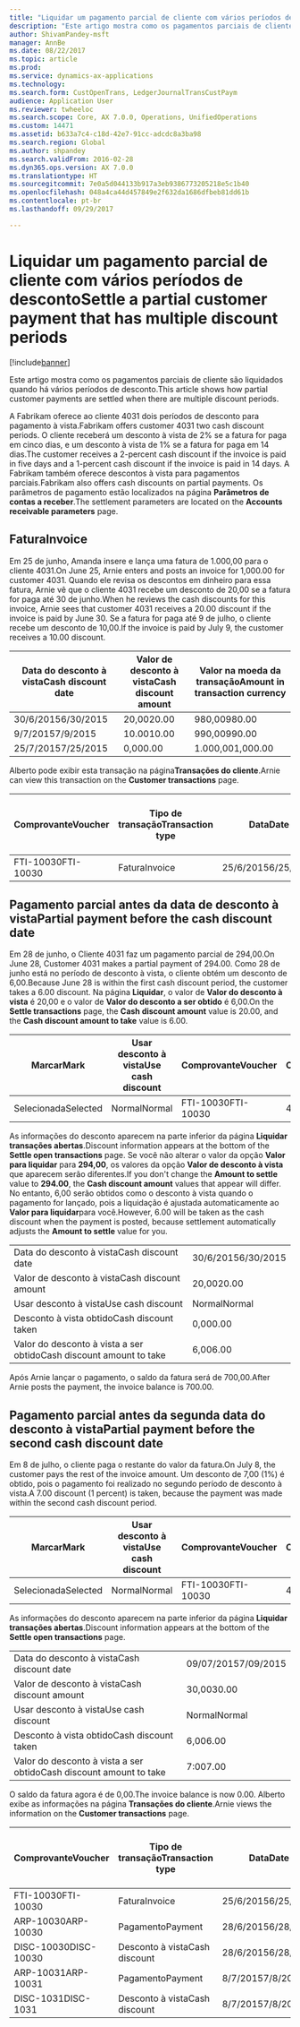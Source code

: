 ```yaml
---
title: "Liquidar um pagamento parcial de cliente com vários períodos de desconto"
description: "Este artigo mostra como os pagamentos parciais de cliente são liquidados quando há vários períodos de desconto."
author: ShivamPandey-msft
manager: AnnBe
ms.date: 08/22/2017
ms.topic: article
ms.prod: 
ms.service: dynamics-ax-applications
ms.technology: 
ms.search.form: CustOpenTrans, LedgerJournalTransCustPaym
audience: Application User
ms.reviewer: twheeloc
ms.search.scope: Core, AX 7.0.0, Operations, UnifiedOperations
ms.custom: 14471
ms.assetid: b633a7c4-c18d-42e7-91cc-adcdc8a3ba98
ms.search.region: Global
ms.author: shpandey
ms.search.validFrom: 2016-02-28
ms.dyn365.ops.version: AX 7.0.0
ms.translationtype: HT
ms.sourcegitcommit: 7e0a5d044133b917a3eb9386773205218e5c1b40
ms.openlocfilehash: 048a4ca44d457849e2f632da1686dfbeb81dd61b
ms.contentlocale: pt-br
ms.lasthandoff: 09/29/2017

---
```


# <a name="settle-a-partial-customer-payment-that-has-multiple-discount-periods"></a><span data-ttu-id="d0af5-103">Liquidar um pagamento parcial de cliente com vários períodos de desconto</span><span class="sxs-lookup"><span data-stu-id="d0af5-103">Settle a partial customer payment that has multiple discount periods</span></span>

[!include[banner](../includes/banner.md)]


<span data-ttu-id="d0af5-104">Este artigo mostra como os pagamentos parciais de cliente são liquidados quando há vários períodos de desconto.</span><span class="sxs-lookup"><span data-stu-id="d0af5-104">This article shows how partial customer payments are settled when there are multiple discount periods.</span></span>

<span data-ttu-id="d0af5-105">A Fabrikam oferece ao cliente 4031 dois períodos de desconto para pagamento à vista.</span><span class="sxs-lookup"><span data-stu-id="d0af5-105">Fabrikam offers customer 4031 two cash discount periods.</span></span> <span data-ttu-id="d0af5-106">O cliente receberá um desconto à vista de 2% se a fatura for paga em cinco dias, e um desconto à vista de 1% se a fatura for paga em 14 dias.</span><span class="sxs-lookup"><span data-stu-id="d0af5-106">The customer receives a 2-percent cash discount if the invoice is paid in five days and a 1-percent cash discount if the invoice is paid in 14 days.</span></span> <span data-ttu-id="d0af5-107">A Fabrikam também oferece descontos à vista para pagamentos parciais.</span><span class="sxs-lookup"><span data-stu-id="d0af5-107">Fabrikam also offers cash discounts on partial payments.</span></span> <span data-ttu-id="d0af5-108">Os parâmetros de pagamento estão localizados na página **Parâmetros de contas a receber**.</span><span class="sxs-lookup"><span data-stu-id="d0af5-108">The settlement parameters are located on the **Accounts receivable parameters** page.</span></span>

## <a name="invoice"></a><span data-ttu-id="d0af5-109">Fatura</span><span class="sxs-lookup"><span data-stu-id="d0af5-109">Invoice</span></span>
<span data-ttu-id="d0af5-110">Em 25 de junho, Amanda insere e lança uma fatura de 1.000,00 para o cliente 4031.</span><span class="sxs-lookup"><span data-stu-id="d0af5-110">On June 25, Arnie enters and posts an invoice for 1,000.00 for customer 4031.</span></span> <span data-ttu-id="d0af5-111">Quando ele revisa os descontos em dinheiro para essa fatura, Arnie vê que o cliente 4031 recebe um desconto de 20,00 se a fatura for paga até 30 de junho.</span><span class="sxs-lookup"><span data-stu-id="d0af5-111">When he reviews the cash discounts for this invoice, Arnie sees that customer 4031 receives a 20.00 discount if the invoice is paid by June 30.</span></span> <span data-ttu-id="d0af5-112">Se a fatura for paga até 9 de julho, o cliente recebe um desconto de 10,00.</span><span class="sxs-lookup"><span data-stu-id="d0af5-112">If the invoice is paid by July 9, the customer receives a 10.00 discount.</span></span>

| <span data-ttu-id="d0af5-113">Data do desconto à vista</span><span class="sxs-lookup"><span data-stu-id="d0af5-113">Cash discount date</span></span> | <span data-ttu-id="d0af5-114">Valor de desconto à vista</span><span class="sxs-lookup"><span data-stu-id="d0af5-114">Cash discount amount</span></span> | <span data-ttu-id="d0af5-115">Valor na moeda da transação</span><span class="sxs-lookup"><span data-stu-id="d0af5-115">Amount in transaction currency</span></span> |
|--------------------|----------------------|--------------------------------|
| <span data-ttu-id="d0af5-116">30/6/2015</span><span class="sxs-lookup"><span data-stu-id="d0af5-116">6/30/2015</span></span>          | <span data-ttu-id="d0af5-117">20,00</span><span class="sxs-lookup"><span data-stu-id="d0af5-117">20.00</span></span>                | <span data-ttu-id="d0af5-118">980,00</span><span class="sxs-lookup"><span data-stu-id="d0af5-118">980.00</span></span>                         |
| <span data-ttu-id="d0af5-119">9/7/2015</span><span class="sxs-lookup"><span data-stu-id="d0af5-119">7/9/2015</span></span>           | <span data-ttu-id="d0af5-120">10.00</span><span class="sxs-lookup"><span data-stu-id="d0af5-120">10.00</span></span>                | <span data-ttu-id="d0af5-121">990,00</span><span class="sxs-lookup"><span data-stu-id="d0af5-121">990.00</span></span>                         |
| <span data-ttu-id="d0af5-122">25/7/2015</span><span class="sxs-lookup"><span data-stu-id="d0af5-122">7/25/2015</span></span>          | <span data-ttu-id="d0af5-123">0,00</span><span class="sxs-lookup"><span data-stu-id="d0af5-123">0.00</span></span>                 | <span data-ttu-id="d0af5-124">1.000,00</span><span class="sxs-lookup"><span data-stu-id="d0af5-124">1,000.00</span></span>                       |

<span data-ttu-id="d0af5-125">Alberto pode exibir esta transação na página**Transações do cliente**.</span><span class="sxs-lookup"><span data-stu-id="d0af5-125">Arnie can view this transaction on the **Customer transactions** page.</span></span>

| <span data-ttu-id="d0af5-126">Comprovante</span><span class="sxs-lookup"><span data-stu-id="d0af5-126">Voucher</span></span>   | <span data-ttu-id="d0af5-127">Tipo de transação</span><span class="sxs-lookup"><span data-stu-id="d0af5-127">Transaction type</span></span> | <span data-ttu-id="d0af5-128">Data</span><span class="sxs-lookup"><span data-stu-id="d0af5-128">Date</span></span>      | <span data-ttu-id="d0af5-129">Fatura</span><span class="sxs-lookup"><span data-stu-id="d0af5-129">Invoice</span></span> | <span data-ttu-id="d0af5-130">Valor em débito na moeda da transação</span><span class="sxs-lookup"><span data-stu-id="d0af5-130">Amount in transaction currency debit</span></span> | <span data-ttu-id="d0af5-131">Valor em crédito na moeda da transação</span><span class="sxs-lookup"><span data-stu-id="d0af5-131">Amount in transaction currency credit</span></span> | <span data-ttu-id="d0af5-132">Saldo</span><span class="sxs-lookup"><span data-stu-id="d0af5-132">Balance</span></span>  | <span data-ttu-id="d0af5-133">Moeda</span><span class="sxs-lookup"><span data-stu-id="d0af5-133">Currency</span></span> |
|-----------|------------------|-----------|---------|--------------------------------------|---------------------------------------|----------|----------|
| <span data-ttu-id="d0af5-134">FTI-10030</span><span class="sxs-lookup"><span data-stu-id="d0af5-134">FTI-10030</span></span> | <span data-ttu-id="d0af5-135">Fatura</span><span class="sxs-lookup"><span data-stu-id="d0af5-135">Invoice</span></span>          | <span data-ttu-id="d0af5-136">25/6/2015</span><span class="sxs-lookup"><span data-stu-id="d0af5-136">6/25/2015</span></span> | <span data-ttu-id="d0af5-137">10030</span><span class="sxs-lookup"><span data-stu-id="d0af5-137">10030</span></span>   | <span data-ttu-id="d0af5-138">1.000,00</span><span class="sxs-lookup"><span data-stu-id="d0af5-138">1,000.00</span></span>                             |                                       | <span data-ttu-id="d0af5-139">1.000,00</span><span class="sxs-lookup"><span data-stu-id="d0af5-139">1,000.00</span></span> | <span data-ttu-id="d0af5-140">USD</span><span class="sxs-lookup"><span data-stu-id="d0af5-140">USD</span></span>      |

## <a name="partial-payment-before-the-cash-discount-date"></a><span data-ttu-id="d0af5-141">Pagamento parcial antes da data de desconto à vista</span><span class="sxs-lookup"><span data-stu-id="d0af5-141">Partial payment before the cash discount date</span></span>
<span data-ttu-id="d0af5-142">Em 28 de junho, o Cliente 4031 faz um pagamento parcial de 294,00.</span><span class="sxs-lookup"><span data-stu-id="d0af5-142">On June 28, Customer 4031 makes a partial payment of 294.00.</span></span> <span data-ttu-id="d0af5-143">Como 28 de junho está no período de desconto à vista, o cliente obtém um desconto de 6,00.</span><span class="sxs-lookup"><span data-stu-id="d0af5-143">Because June 28 is within the first cash discount period, the customer takes a 6.00 discount.</span></span> <span data-ttu-id="d0af5-144">Na página **Liquidar**, o valor de **Valor do desconto à vista** é 20,00 e o valor de **Valor do desconto a ser obtido** é 6,00.</span><span class="sxs-lookup"><span data-stu-id="d0af5-144">On the **Settle transactions** page, the **Cash discount amount** value is 20.00, and the **Cash discount amount to take** value is 6.00.</span></span>

| <span data-ttu-id="d0af5-145">Marcar</span><span class="sxs-lookup"><span data-stu-id="d0af5-145">Mark</span></span>     | <span data-ttu-id="d0af5-146">Usar desconto à vista</span><span class="sxs-lookup"><span data-stu-id="d0af5-146">Use cash discount</span></span> | <span data-ttu-id="d0af5-147">Comprovante</span><span class="sxs-lookup"><span data-stu-id="d0af5-147">Voucher</span></span>   | <span data-ttu-id="d0af5-148">Conta</span><span class="sxs-lookup"><span data-stu-id="d0af5-148">Account</span></span> | <span data-ttu-id="d0af5-149">Data</span><span class="sxs-lookup"><span data-stu-id="d0af5-149">Date</span></span>      | <span data-ttu-id="d0af5-150">Data de conclusão</span><span class="sxs-lookup"><span data-stu-id="d0af5-150">Due date</span></span>  | <span data-ttu-id="d0af5-151">Fatura</span><span class="sxs-lookup"><span data-stu-id="d0af5-151">Invoice</span></span> | <span data-ttu-id="d0af5-152">Valor na moeda da transação</span><span class="sxs-lookup"><span data-stu-id="d0af5-152">Amount in transaction currency</span></span> | <span data-ttu-id="d0af5-153">Moeda</span><span class="sxs-lookup"><span data-stu-id="d0af5-153">Currency</span></span> | <span data-ttu-id="d0af5-154">Valor para liquidar</span><span class="sxs-lookup"><span data-stu-id="d0af5-154">Amount to settle</span></span> |
|----------|-------------------|-----------|---------|-----------|-----------|---------|--------------------------------|----------|------------------|
| <span data-ttu-id="d0af5-155">Selecionada</span><span class="sxs-lookup"><span data-stu-id="d0af5-155">Selected</span></span> | <span data-ttu-id="d0af5-156">Normal</span><span class="sxs-lookup"><span data-stu-id="d0af5-156">Normal</span></span>            | <span data-ttu-id="d0af5-157">FTI-10030</span><span class="sxs-lookup"><span data-stu-id="d0af5-157">FTI-10030</span></span> | <span data-ttu-id="d0af5-158">4031</span><span class="sxs-lookup"><span data-stu-id="d0af5-158">4031</span></span>    | <span data-ttu-id="d0af5-159">25/6/2015</span><span class="sxs-lookup"><span data-stu-id="d0af5-159">6/25/2015</span></span> | <span data-ttu-id="d0af5-160">25/7/2015</span><span class="sxs-lookup"><span data-stu-id="d0af5-160">7/25/2015</span></span> | <span data-ttu-id="d0af5-161">10030</span><span class="sxs-lookup"><span data-stu-id="d0af5-161">10030</span></span>   | <span data-ttu-id="d0af5-162">1.000,00</span><span class="sxs-lookup"><span data-stu-id="d0af5-162">1,000.00</span></span>                       | <span data-ttu-id="d0af5-163">USD</span><span class="sxs-lookup"><span data-stu-id="d0af5-163">USD</span></span>      | <span data-ttu-id="d0af5-164">294,00</span><span class="sxs-lookup"><span data-stu-id="d0af5-164">294.00</span></span>           |

<span data-ttu-id="d0af5-165">As informações do desconto aparecem na parte inferior da página **Liquidar transações abertas**.</span><span class="sxs-lookup"><span data-stu-id="d0af5-165">Discount information appears at the bottom of the **Settle open transactions** page.</span></span> <span data-ttu-id="d0af5-166">Se você não alterar o valor da opção **Valor para liquidar** para **294,00**, os valores da opção **Valor de desconto à vista** que aparecem serão diferentes.</span><span class="sxs-lookup"><span data-stu-id="d0af5-166">If you don't change the **Amount to settle** value to **294.00**, the **Cash discount amount** values that appear will differ.</span></span> <span data-ttu-id="d0af5-167">No entanto, 6,00 serão obtidos como o desconto à vista quando o pagamento for lançado, pois a liquidação é ajustada automaticamente ao **Valor para liquidar**para você.</span><span class="sxs-lookup"><span data-stu-id="d0af5-167">However, 6.00 will be taken as the cash discount when the payment is posted, because settlement automatically adjusts the **Amount to settle** value for you.</span></span>

|                              |           |
|------------------------------|-----------|
| <span data-ttu-id="d0af5-168">Data do desconto à vista</span><span class="sxs-lookup"><span data-stu-id="d0af5-168">Cash discount date</span></span>           | <span data-ttu-id="d0af5-169">30/6/2015</span><span class="sxs-lookup"><span data-stu-id="d0af5-169">6/30/2015</span></span> |
| <span data-ttu-id="d0af5-170">Valor de desconto à vista</span><span class="sxs-lookup"><span data-stu-id="d0af5-170">Cash discount amount</span></span>         | <span data-ttu-id="d0af5-171">20,00</span><span class="sxs-lookup"><span data-stu-id="d0af5-171">20.00</span></span>     |
| <span data-ttu-id="d0af5-172">Usar desconto à vista</span><span class="sxs-lookup"><span data-stu-id="d0af5-172">Use cash discount</span></span>            | <span data-ttu-id="d0af5-173">Normal</span><span class="sxs-lookup"><span data-stu-id="d0af5-173">Normal</span></span>    |
| <span data-ttu-id="d0af5-174">Desconto à vista obtido</span><span class="sxs-lookup"><span data-stu-id="d0af5-174">Cash discount taken</span></span>          | <span data-ttu-id="d0af5-175">0,00</span><span class="sxs-lookup"><span data-stu-id="d0af5-175">0.00</span></span>      |
| <span data-ttu-id="d0af5-176">Valor do desconto à vista a ser obtido</span><span class="sxs-lookup"><span data-stu-id="d0af5-176">Cash discount amount to take</span></span> | <span data-ttu-id="d0af5-177">6,00</span><span class="sxs-lookup"><span data-stu-id="d0af5-177">6.00</span></span>      |

<span data-ttu-id="d0af5-178">Após Arnie lançar o pagamento, o saldo da fatura será de 700,00.</span><span class="sxs-lookup"><span data-stu-id="d0af5-178">After Arnie posts the payment, the invoice balance is 700.00.</span></span>

## <a name="partial-payment-before-the-second-cash-discount-date"></a><span data-ttu-id="d0af5-179">Pagamento parcial antes da segunda data do desconto à vista</span><span class="sxs-lookup"><span data-stu-id="d0af5-179">Partial payment before the second cash discount date</span></span>
<span data-ttu-id="d0af5-180">Em 8 de julho, o cliente paga o restante do valor da fatura.</span><span class="sxs-lookup"><span data-stu-id="d0af5-180">On July 8, the customer pays the rest of the invoice amount.</span></span> <span data-ttu-id="d0af5-181">Um desconto de 7,00 (1%) é obtido, pois o pagamento foi realizado no segundo período de desconto à vista.</span><span class="sxs-lookup"><span data-stu-id="d0af5-181">A 7.00 discount (1 percent) is taken, because the payment was made within the second cash discount period.</span></span>

| <span data-ttu-id="d0af5-182">Marcar</span><span class="sxs-lookup"><span data-stu-id="d0af5-182">Mark</span></span>     | <span data-ttu-id="d0af5-183">Usar desconto à vista</span><span class="sxs-lookup"><span data-stu-id="d0af5-183">Use cash discount</span></span> | <span data-ttu-id="d0af5-184">Comprovante</span><span class="sxs-lookup"><span data-stu-id="d0af5-184">Voucher</span></span>   | <span data-ttu-id="d0af5-185">Conta</span><span class="sxs-lookup"><span data-stu-id="d0af5-185">Account</span></span> | <span data-ttu-id="d0af5-186">Data</span><span class="sxs-lookup"><span data-stu-id="d0af5-186">Date</span></span>      | <span data-ttu-id="d0af5-187">Data de conclusão</span><span class="sxs-lookup"><span data-stu-id="d0af5-187">Due date</span></span>  | <span data-ttu-id="d0af5-188">Fatura</span><span class="sxs-lookup"><span data-stu-id="d0af5-188">Invoice</span></span> | <span data-ttu-id="d0af5-189">Valor em débito na moeda da transação</span><span class="sxs-lookup"><span data-stu-id="d0af5-189">Amount in transaction currency debit</span></span> | <span data-ttu-id="d0af5-190">Valor em crédito na moeda da transação</span><span class="sxs-lookup"><span data-stu-id="d0af5-190">Amount in transaction currency credit</span></span> | <span data-ttu-id="d0af5-191">Moeda</span><span class="sxs-lookup"><span data-stu-id="d0af5-191">Currency</span></span> | <span data-ttu-id="d0af5-192">Valor para liquidar</span><span class="sxs-lookup"><span data-stu-id="d0af5-192">Amount to settle</span></span> |
|----------|-------------------|-----------|---------|-----------|-----------|---------|--------------------------------------|---------------------------------------|----------|------------------|
| <span data-ttu-id="d0af5-193">Selecionada</span><span class="sxs-lookup"><span data-stu-id="d0af5-193">Selected</span></span> | <span data-ttu-id="d0af5-194">Normal</span><span class="sxs-lookup"><span data-stu-id="d0af5-194">Normal</span></span>            | <span data-ttu-id="d0af5-195">FTI-10030</span><span class="sxs-lookup"><span data-stu-id="d0af5-195">FTI-10030</span></span> | <span data-ttu-id="d0af5-196">4031</span><span class="sxs-lookup"><span data-stu-id="d0af5-196">4031</span></span>    | <span data-ttu-id="d0af5-197">25/6/2015</span><span class="sxs-lookup"><span data-stu-id="d0af5-197">6/25/2015</span></span> | <span data-ttu-id="d0af5-198">25/7/2015</span><span class="sxs-lookup"><span data-stu-id="d0af5-198">7/25/2015</span></span> | <span data-ttu-id="d0af5-199">10030</span><span class="sxs-lookup"><span data-stu-id="d0af5-199">10030</span></span>   | <span data-ttu-id="d0af5-200">700.00</span><span class="sxs-lookup"><span data-stu-id="d0af5-200">700.00</span></span>                               |                                       | <span data-ttu-id="d0af5-201">USD</span><span class="sxs-lookup"><span data-stu-id="d0af5-201">USD</span></span>      | <span data-ttu-id="d0af5-202">693.00</span><span class="sxs-lookup"><span data-stu-id="d0af5-202">693.00</span></span>           |

<span data-ttu-id="d0af5-203">As informações do desconto aparecem na parte inferior da página **Liquidar transações abertas**.</span><span class="sxs-lookup"><span data-stu-id="d0af5-203">Discount information appears at the bottom of the **Settle open transactions** page.</span></span>

|                              |           |
|------------------------------|-----------|
| <span data-ttu-id="d0af5-204">Data do desconto à vista</span><span class="sxs-lookup"><span data-stu-id="d0af5-204">Cash discount date</span></span>           | <span data-ttu-id="d0af5-205">09/07/2015</span><span class="sxs-lookup"><span data-stu-id="d0af5-205">7/09/2015</span></span> |
| <span data-ttu-id="d0af5-206">Valor de desconto à vista</span><span class="sxs-lookup"><span data-stu-id="d0af5-206">Cash discount amount</span></span>         | <span data-ttu-id="d0af5-207">30,00</span><span class="sxs-lookup"><span data-stu-id="d0af5-207">30.00</span></span>     |
| <span data-ttu-id="d0af5-208">Usar desconto à vista</span><span class="sxs-lookup"><span data-stu-id="d0af5-208">Use cash discount</span></span>            | <span data-ttu-id="d0af5-209">Normal</span><span class="sxs-lookup"><span data-stu-id="d0af5-209">Normal</span></span>    |
| <span data-ttu-id="d0af5-210">Desconto à vista obtido</span><span class="sxs-lookup"><span data-stu-id="d0af5-210">Cash discount taken</span></span>          | <span data-ttu-id="d0af5-211">6,00</span><span class="sxs-lookup"><span data-stu-id="d0af5-211">6.00</span></span>      |
| <span data-ttu-id="d0af5-212">Valor do desconto à vista a ser obtido</span><span class="sxs-lookup"><span data-stu-id="d0af5-212">Cash discount amount to take</span></span> | <span data-ttu-id="d0af5-213">7:00</span><span class="sxs-lookup"><span data-stu-id="d0af5-213">7.00</span></span>      |

<span data-ttu-id="d0af5-214">O saldo da fatura agora é de 0,00.</span><span class="sxs-lookup"><span data-stu-id="d0af5-214">The invoice balance is now 0.00.</span></span> <span data-ttu-id="d0af5-215">Alberto exibe as informações na página **Transações do cliente**.</span><span class="sxs-lookup"><span data-stu-id="d0af5-215">Arnie views the information on the **Customer transactions** page.</span></span>

| <span data-ttu-id="d0af5-216">Comprovante</span><span class="sxs-lookup"><span data-stu-id="d0af5-216">Voucher</span></span>    | <span data-ttu-id="d0af5-217">Tipo de transação</span><span class="sxs-lookup"><span data-stu-id="d0af5-217">Transaction type</span></span> | <span data-ttu-id="d0af5-218">Data</span><span class="sxs-lookup"><span data-stu-id="d0af5-218">Date</span></span>      | <span data-ttu-id="d0af5-219">Fatura</span><span class="sxs-lookup"><span data-stu-id="d0af5-219">Invoice</span></span> | <span data-ttu-id="d0af5-220">Valor em débito na moeda da transação</span><span class="sxs-lookup"><span data-stu-id="d0af5-220">Amount in transaction currency debit</span></span> | <span data-ttu-id="d0af5-221">Valor em crédito na moeda da transação</span><span class="sxs-lookup"><span data-stu-id="d0af5-221">Amount in transaction currency credit</span></span> | <span data-ttu-id="d0af5-222">Saldo</span><span class="sxs-lookup"><span data-stu-id="d0af5-222">Balance</span></span> | <span data-ttu-id="d0af5-223">Moeda</span><span class="sxs-lookup"><span data-stu-id="d0af5-223">Currency</span></span> |
|------------|------------------|-----------|---------|--------------------------------------|---------------------------------------|---------|----------|
| <span data-ttu-id="d0af5-224">FTI-10030</span><span class="sxs-lookup"><span data-stu-id="d0af5-224">FTI-10030</span></span>  | <span data-ttu-id="d0af5-225">Fatura</span><span class="sxs-lookup"><span data-stu-id="d0af5-225">Invoice</span></span>          | <span data-ttu-id="d0af5-226">25/6/2015</span><span class="sxs-lookup"><span data-stu-id="d0af5-226">6/25/2015</span></span> | <span data-ttu-id="d0af5-227">10030</span><span class="sxs-lookup"><span data-stu-id="d0af5-227">10030</span></span>   | <span data-ttu-id="d0af5-228">1.000,00</span><span class="sxs-lookup"><span data-stu-id="d0af5-228">1,000.00</span></span>                             |                                       | <span data-ttu-id="d0af5-229">0,00</span><span class="sxs-lookup"><span data-stu-id="d0af5-229">0.00</span></span>    | <span data-ttu-id="d0af5-230">USD</span><span class="sxs-lookup"><span data-stu-id="d0af5-230">USD</span></span>      |
| <span data-ttu-id="d0af5-231">ARP-10030</span><span class="sxs-lookup"><span data-stu-id="d0af5-231">ARP-10030</span></span>  |  <span data-ttu-id="d0af5-232">Pagamento</span><span class="sxs-lookup"><span data-stu-id="d0af5-232">Payment</span></span>         | <span data-ttu-id="d0af5-233">28/6/2015</span><span class="sxs-lookup"><span data-stu-id="d0af5-233">6/28/2015</span></span> |         |                                      | <span data-ttu-id="d0af5-234">294,00</span><span class="sxs-lookup"><span data-stu-id="d0af5-234">294.00</span></span>                                | <span data-ttu-id="d0af5-235">0,00</span><span class="sxs-lookup"><span data-stu-id="d0af5-235">0.00</span></span>    | <span data-ttu-id="d0af5-236">USD</span><span class="sxs-lookup"><span data-stu-id="d0af5-236">USD</span></span>      |
| <span data-ttu-id="d0af5-237">DISC-10030</span><span class="sxs-lookup"><span data-stu-id="d0af5-237">DISC-10030</span></span> |  <span data-ttu-id="d0af5-238">Desconto à vista</span><span class="sxs-lookup"><span data-stu-id="d0af5-238">Cash discount</span></span>   | <span data-ttu-id="d0af5-239">28/6/2015</span><span class="sxs-lookup"><span data-stu-id="d0af5-239">6/28/2015</span></span> |         |                                      | <span data-ttu-id="d0af5-240">6,00</span><span class="sxs-lookup"><span data-stu-id="d0af5-240">6.00</span></span>                                  | <span data-ttu-id="d0af5-241">0,00</span><span class="sxs-lookup"><span data-stu-id="d0af5-241">0.00</span></span>    | <span data-ttu-id="d0af5-242">USD</span><span class="sxs-lookup"><span data-stu-id="d0af5-242">USD</span></span>      |
| <span data-ttu-id="d0af5-243">ARP-10031</span><span class="sxs-lookup"><span data-stu-id="d0af5-243">ARP-10031</span></span>  |  <span data-ttu-id="d0af5-244">Pagamento</span><span class="sxs-lookup"><span data-stu-id="d0af5-244">Payment</span></span>         | <span data-ttu-id="d0af5-245">8/7/2015</span><span class="sxs-lookup"><span data-stu-id="d0af5-245">7/8/2015</span></span>  |         |                                      | <span data-ttu-id="d0af5-246">693.00</span><span class="sxs-lookup"><span data-stu-id="d0af5-246">693.00</span></span>                                | <span data-ttu-id="d0af5-247">0,00</span><span class="sxs-lookup"><span data-stu-id="d0af5-247">0.00</span></span>    | <span data-ttu-id="d0af5-248">USD</span><span class="sxs-lookup"><span data-stu-id="d0af5-248">USD</span></span>      |
| <span data-ttu-id="d0af5-249">DISC-1031</span><span class="sxs-lookup"><span data-stu-id="d0af5-249">DISC-1031</span></span>  |  <span data-ttu-id="d0af5-250">Desconto à vista</span><span class="sxs-lookup"><span data-stu-id="d0af5-250">Cash discount</span></span>   | <span data-ttu-id="d0af5-251">8/7/2015</span><span class="sxs-lookup"><span data-stu-id="d0af5-251">7/8/2015</span></span>  |         |                                      | <span data-ttu-id="d0af5-252">7:00</span><span class="sxs-lookup"><span data-stu-id="d0af5-252">7.00</span></span>                                  | <span data-ttu-id="d0af5-253">0,00</span><span class="sxs-lookup"><span data-stu-id="d0af5-253">0.00</span></span>    | <span data-ttu-id="d0af5-254">USD</span><span class="sxs-lookup"><span data-stu-id="d0af5-254">USD</span></span>      |






